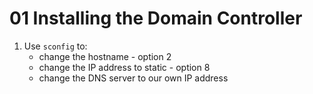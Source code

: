 # 01 Installing the Domain Controller

1. Use `sconfig` to:
    - change the hostname - option 2
    - change the IP address to static - option 8
    - change the DNS server to our own IP address